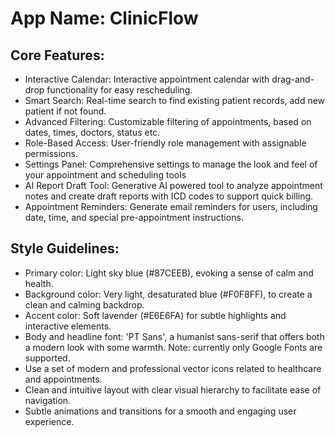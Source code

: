 # **App Name**: ClinicFlow

## Core Features:

- Interactive Calendar: Interactive appointment calendar with drag-and-drop functionality for easy rescheduling.
- Smart Search: Real-time search to find existing patient records, add new patient if not found.
- Advanced Filtering: Customizable filtering of appointments, based on dates, times, doctors, status etc.
- Role-Based Access: User-friendly role management with assignable permissions.
- Settings Panel: Comprehensive settings to manage the look and feel of your appointment and scheduling tools
- AI Report Draft Tool: Generative AI powered tool to analyze appointment notes and create draft reports with ICD codes to support quick billing.
- Appointment Reminders: Generate email reminders for users, including date, time, and special pre-appointment instructions.

## Style Guidelines:

- Primary color: Light sky blue (#87CEEB), evoking a sense of calm and health.
- Background color: Very light, desaturated blue (#F0F8FF), to create a clean and calming backdrop.
- Accent color: Soft lavender (#E6E6FA) for subtle highlights and interactive elements.
- Body and headline font: 'PT Sans', a humanist sans-serif that offers both a modern look with some warmth. Note: currently only Google Fonts are supported.
- Use a set of modern and professional vector icons related to healthcare and appointments.
- Clean and intuitive layout with clear visual hierarchy to facilitate ease of navigation.
- Subtle animations and transitions for a smooth and engaging user experience.